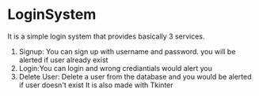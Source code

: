# LoginSystem
It is a simple login system that provides basically 3 services.
1. Signup: You can sign up with username and password. you will be alerted if user already exist
2. Login:You can login and wrong crediantials would alert you
3. Delete User: Delete a user from the database and you would be alerted if user doesn't exist
It is also made with Tkinter
